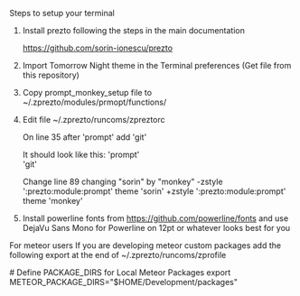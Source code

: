 Steps to setup your terminal

1. Install prezto following the steps in the main documentation

   https://github.com/sorin-ionescu/prezto

2. Import Tomorrow Night theme in the Terminal preferences (Get file from this repository)

3. Copy prompt_monkey_setup file to ~/.zprezto/modules/prmopt/functions/

4. Edit file ~/.zprezto/runcoms/zpreztorc

   On line 35 after 'prompt' add 'git'
    
    It should look like this:
   'prompt' \
   'git'

   Change line 89 changing "sorin" by "monkey"
   -zstyle ':prezto:module:prompt' theme 'sorin'
   +zstyle ':prezto:module:prompt' theme 'monkey'

5. Install powerline fonts from https://github.com/powerline/fonts and use DejaVu Sans Mono for Powerline on 12pt or whatever looks best for you

For meteor users
If you are developing meteor custom packages add the following export at the end of 
~/.zprezto/runcoms/zprofile

\# Define PACKAGE_DIRS for Local Meteor Packages
export METEOR_PACKAGE_DIRS="$HOME/Development/packages"

